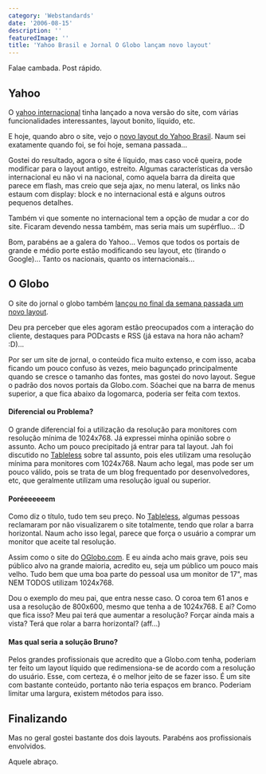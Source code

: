 ```yaml
---
category: 'Webstandards'
date: '2006-08-15'
description: ''
featuredImage: ''
title: 'Yahoo Brasil e Jornal O Globo lançam novo layout'
---
```


Falae cambada. Post rápido.

## Yahoo

O [yahoo internacional](http://www.yahoo.com) tinha lançado a nova versão do site, com várias funcionalidades interessantes, layout bonito, líquido, etc.

E hoje, quando abro o site, vejo o [novo layout do Yahoo Brasil](http://br.yahoo.com/br_index.php). Naum sei exatamente quando foi, se foi hoje, semana passada...

Gostei do resultado, agora o site é líquido, mas caso você queira, pode modificar para o layout antigo, estreito. Algumas características da versão internacional eu não vi na nacional, como aquela barra da direita que parece em flash, mas creio que seja ajax, no menu lateral, os links não estaum com display: block e no internacional está e alguns outros pequenos detalhes.

Também vi que somente no internacional tem a opção de mudar a cor do site. Ficaram devendo nessa também, mas seria mais um supérfluo... :D

Bom, parabéns ae a galera do Yahoo... Vemos que todos os portais de grande e médio porte estão modificando seu layout, etc (tirando o Google)... Tanto os nacionais, quanto os internacionais...

## O Globo

O site do jornal o globo também [lançou no final da semana passada um novo layout](http://oglobo.globo.com/).

Deu pra perceber que eles agoram estão preocupados com a interação do cliente, destaques para PODcasts e RSS (já estava na hora não acham? :D)...

Por ser um site de jornal, o conteúdo fica muito extenso, e com isso, acaba ficando um pouco confuso às vezes, meio bagunçado principalmente quando se cresce o tamanho das fontes, mas gostei do novo layout. Segue o padrão dos novos portais da Globo.com. Sóachei que na barra de menus superior, a que fica abaixo da logomarca, poderia ser feita com textos.

#### Diferencial ou Problema?

O grande diferencial foi a utilização da resolução para monitores com resolução mínima de 1024x768. Já expressei minha opinião sobre o assunto. Acho um pouco precipitado já entrar para tal layout. Jah foi discutido no [Tableless](http://www.tableless.com.br) sobre tal assunto, pois eles utilizam uma resolução mínima para monitores com 1024x768. Naum acho legal, mas pode ser um pouco válido, pois se trata de um blog frequentado por desenvolvedores, etc, que geralmente utilizam uma resolução igual ou superior.

#### Poréeeeeeem

Como diz o título, tudo tem seu preço. No [Tableless](http://www.tableless.com.br), algumas pessoas reclamaram por não visualizarem o site totalmente, tendo que rolar a barra horizontal. Naum acho isso legal, parece que força o usuário a comprar um monitor que aceite tal resolução.

Assim como o site do [OGlobo.com](http://oglobo.globo.com/). E eu ainda acho mais grave, pois seu público alvo na grande maioria, acredito eu, seja um público um pouco mais velho. Tudo bem que uma boa parte do pessoal usa um monitor de 17", mas NEM TODOS utilizam 1024x768.

Dou o exemplo do meu pai, que entra nesse caso. O coroa tem 61 anos e usa a resolução de 800x600, mesmo que tenha a de 1024x768. E aí? Como que fica isso? Meu pai terá que aumentar a resolução? Forçar ainda mais a vista? Terá que rolar a barra horizontal? (aff...)

#### Mas qual seria a solução Bruno?

Pelos grandes profissionais que acredito que a Globo.com tenha, poderiam ter feito um layout líquido que redimensiona-se de acordo com a resolução do usuário. Esse, com certeza, é o melhor jeito de se fazer isso. É um site com bastante conteúdo, portanto não teria espaços em branco. Poderiam limitar uma largura, existem métodos para isso.

## Finalizando

Mas no geral gostei bastante dos dois layouts. Parabéns aos profissionais envolvidos.

Aquele abraço.
